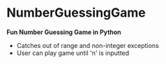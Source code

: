# NumberGuessingGame
 **Fun Number Guessing Game in Python**
 
 * Catches out of range and non-integer exceptions
 * User can play game until 'n' is inputted
